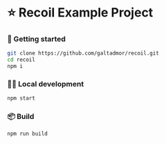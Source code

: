 # ⭐️ Recoil Example Project

### 🏁 Getting started

```bash
git clone https://github.com/galtadmor/recoil.git
cd recoil
npm i
```

### 👨‍🔧 Local development

```bash
npm start
```

### 📦 Build

```bash
npm run build
```
